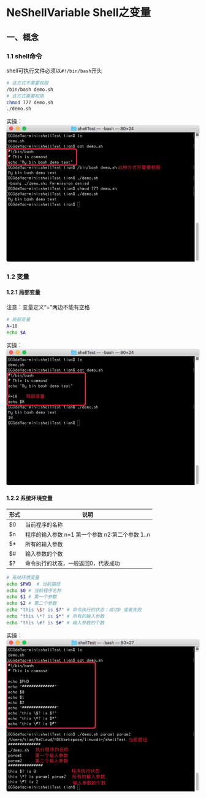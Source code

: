 # NeShellVariable Shell之变量

## 一、概念
### 1.1 shell命令
shell可执行文件必须以`#!/bin/bash`开头
```bash
# 该方式不需要权限
/bin/bash demo.sh
# 该方式需要权限
chmod 777 demo.sh
./demo.sh 
```
实操：  
![image](https://github.com/tianyalu/NeShellVariable/blob/master/show/bin_bash.png)
### 1.2 变量
#### 1.2.1 局部变量
注意：变量定义“=”两边不能有空格
```bash
# 局部变量
A=10
echo $A
```
实操：  
![image](https://github.com/tianyalu/NeShellVariable/blob/master/show/local_variable.png)  
#### 1.2.2 系统环境变量

形式 | 说明
--   | --
$0   | 当前程序的名称
$n   | 程序的输入参数 n=1 第一个参数 n2:第二个参数 1..n
$*   | 所有的输入参数
$#   | 输入参数的个数
$?   | 命令执行的状态，一般返回0，代表成功

```bash
# 系统环境变量
echo $PWD  # 当前路径
echo $0 # 当前程序名称
echo $1 # 第一个参数
echo $2 # 第二个参数
echo "this \$? is $?" # 命令执行的状态：成功0 或者失败
echo "this \*? is $*" # 所有的输入参数
echo "this \#? is $#" # 输入参数的个数
```
实操：  
![image](https://github.com/tianyalu/NeShellVariable/blob/master/show/system_variable.png)  


